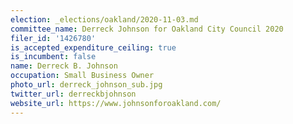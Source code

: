 ```yaml
---
election: _elections/oakland/2020-11-03.md
committee_name: Derreck Johnson for Oakland City Council 2020
filer_id: '1426780'
is_accepted_expenditure_ceiling: true
is_incumbent: false
name: Derreck B. Johnson
occupation: Small Business Owner
photo_url: derreck_johnson_sub.jpg
twitter_url: derreckbjohnson
website_url: https://www.johnsonforoakland.com/
---
```

